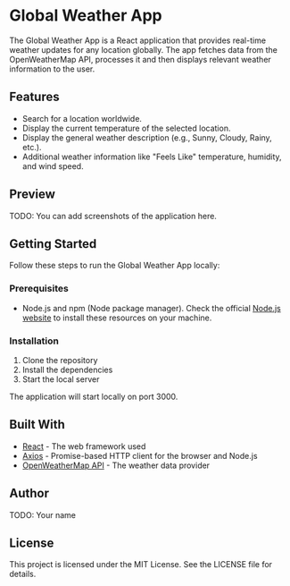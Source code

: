 # Global Weather App

The Global Weather App is a React application that provides real-time weather updates for any location globally. The app fetches data from the OpenWeatherMap API, processes it and then displays relevant weather information to the user.

## Features

- Search for a location worldwide.
- Display the current temperature of the selected location.
- Display the general weather description (e.g., Sunny, Cloudy, Rainy, etc.).
- Additional weather information like "Feels Like" temperature, humidity, and wind speed.

## Preview

TODO: You can add screenshots of the application here.

## Getting Started

Follow these steps to run the Global Weather App locally:

### Prerequisites

- Node.js and npm (Node package manager). Check the official [Node.js website](https://nodejs.org/) to install these resources on your machine.

### Installation

1. Clone the repository
2. Install the dependencies
3. Start the local server

The application will start locally on port 3000.

## Built With

- [React](https://reactjs.org/) - The web framework used
- [Axios](https://github.com/axios/axios) - Promise-based HTTP client for the browser and Node.js
- [OpenWeatherMap API](https://openweathermap.org/api) - The weather data provider

## Author

TODO: Your name

## License

This project is licensed under the MIT License. See the LICENSE file for details.
